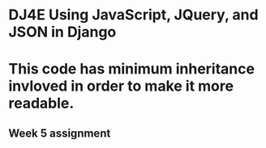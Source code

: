 # DJ4E Using JavaScript, JQuery, and JSON in Django
# This code has minimum inheritance invloved in order to make it more readable. 


## Week 5 assignment





